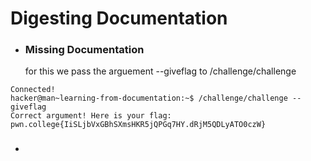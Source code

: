 # Digesting Documentation
- ### Missing Documentation
  for this we pass the arguement --giveflag to /challenge/challenge
```
Connected!                                                                        
hacker@man~learning-from-documentation:~$ /challenge/challenge --giveflag
Correct argument! Here is your flag:
pwn.college{IiSLjbVxGBhSXmsHKR5jQPGq7HY.dRjM5QDLyATO0czW}
```
- ###
